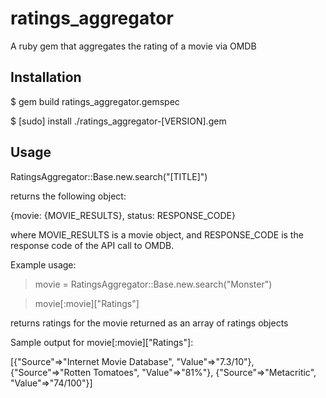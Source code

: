 # ratings_aggregator
A ruby gem that aggregates the rating of a movie via OMDB

## Installation

$ gem build ratings_aggregator.gemspec

$ [sudo] install ./ratings_aggregator-[VERSION].gem

## Usage

RatingsAggregator::Base.new.search("[TITLE]")

returns the following object:

{movie: {MOVIE_RESULTS}, status: RESPONSE_CODE}

where MOVIE_RESULTS is a movie object, and RESPONSE_CODE is the response code of the API call to OMDB.

Example usage:
 > movie = RatingsAggregator::Base.new.search("Monster")

 > movie[:movie]["Ratings"]

 returns ratings for the movie returned as an array of ratings objects

 Sample output for movie[:movie]["Ratings"]:
 
 [{"Source"=>"Internet Movie Database", "Value"=>"7.3/10"}, {"Source"=>"Rotten Tomatoes", "Value"=>"81%"}, {"Source"=>"Metacritic", "Value"=>"74/100"}]
